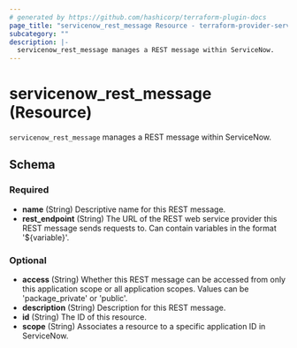 ```yaml
---
# generated by https://github.com/hashicorp/terraform-plugin-docs
page_title: "servicenow_rest_message Resource - terraform-provider-servicenow"
subcategory: ""
description: |-
  servicenow_rest_message manages a REST message within ServiceNow.
---
```


# servicenow_rest_message (Resource)

`servicenow_rest_message` manages a REST message within ServiceNow.



<!-- schema generated by tfplugindocs -->
## Schema

### Required

- **name** (String) Descriptive name for this REST message.
- **rest_endpoint** (String) The URL of the REST web service provider this REST message sends requests to.  Can contain variables in the format '${variable}'.

### Optional

- **access** (String) Whether this REST message can be accessed from only this application scope or all application scopes. Values can be 'package_private' or 'public'.
- **description** (String) Description for this REST message.
- **id** (String) The ID of this resource.
- **scope** (String) Associates a resource to a specific application ID in ServiceNow.


